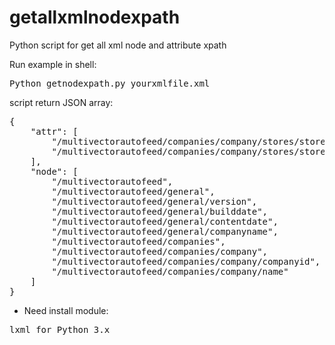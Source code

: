 # getallxmlnodexpath
Python script for get all xml node and attribute xpath

Run example in shell:
<pre>Python getnodexpath.py yourxmlfile.xml</pre>

script return JSON array:

<pre>
{
    "attr": [
        "/multivectorautofeed/companies/company/stores/store/descriptions/description/@language",
        "/multivectorautofeed/companies/company/stores/store/addresses/location/@main"
    ],
    "node": [
        "/multivectorautofeed",
        "/multivectorautofeed/general",
        "/multivectorautofeed/general/version",
        "/multivectorautofeed/general/builddate",
        "/multivectorautofeed/general/contentdate",
        "/multivectorautofeed/general/companyname",
        "/multivectorautofeed/companies",
        "/multivectorautofeed/companies/company",
        "/multivectorautofeed/companies/company/companyid",
        "/multivectorautofeed/companies/company/name"
    ]
}
</pre>
* Need install module:  
<pre>lxml for Python 3.x</pre>

